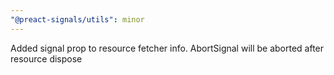 ```yaml
---
"@preact-signals/utils": minor
---
```


Added signal prop to resource fetcher info. AbortSignal will be aborted after resource dispose
